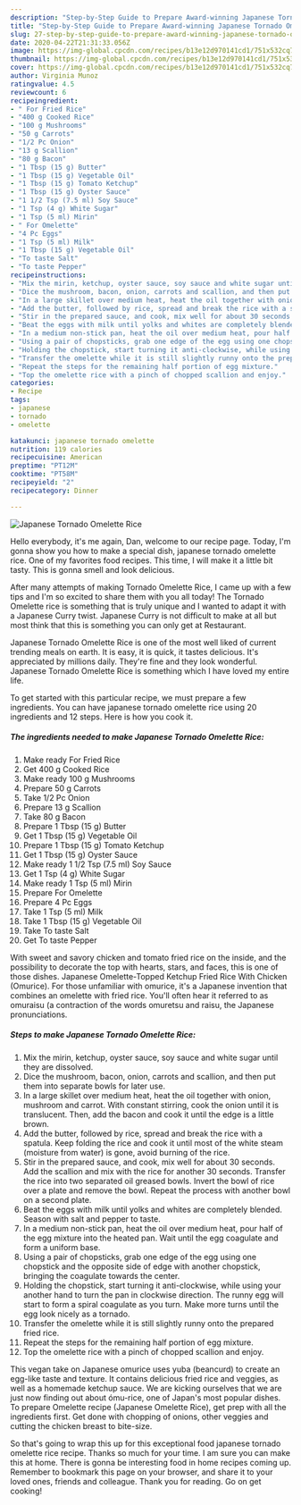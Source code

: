 ```yaml
---
description: "Step-by-Step Guide to Prepare Award-winning Japanese Tornado Omelette Rice"
title: "Step-by-Step Guide to Prepare Award-winning Japanese Tornado Omelette Rice"
slug: 27-step-by-step-guide-to-prepare-award-winning-japanese-tornado-omelette-rice
date: 2020-04-22T21:31:33.056Z
image: https://img-global.cpcdn.com/recipes/b13e12d970141cd1/751x532cq70/japanese-tornado-omelette-rice-recipe-main-photo.jpg
thumbnail: https://img-global.cpcdn.com/recipes/b13e12d970141cd1/751x532cq70/japanese-tornado-omelette-rice-recipe-main-photo.jpg
cover: https://img-global.cpcdn.com/recipes/b13e12d970141cd1/751x532cq70/japanese-tornado-omelette-rice-recipe-main-photo.jpg
author: Virginia Munoz
ratingvalue: 4.5
reviewcount: 6
recipeingredient:
- " For Fried Rice"
- "400 g Cooked Rice"
- "100 g Mushrooms"
- "50 g Carrots"
- "1/2 Pc Onion"
- "13 g Scallion"
- "80 g Bacon"
- "1 Tbsp (15 g) Butter"
- "1 Tbsp (15 g) Vegetable Oil"
- "1 Tbsp (15 g) Tomato Ketchup"
- "1 Tbsp (15 g) Oyster Sauce"
- "1 1/2 Tsp (7.5 ml) Soy Sauce"
- "1 Tsp (4 g) White Sugar"
- "1 Tsp (5 ml) Mirin"
- " For Omelette"
- "4 Pc Eggs"
- "1 Tsp (5 ml) Milk"
- "1 Tbsp (15 g) Vegetable Oil"
- "To taste Salt"
- "To taste Pepper"
recipeinstructions:
- "Mix the mirin, ketchup, oyster sauce, soy sauce and white sugar until they are dissolved."
- "Dice the mushroom, bacon, onion, carrots and scallion, and then put them into separate bowls for later use."
- "In a large skillet over medium heat, heat the oil together with onion, mushroom and carrot. With constant stirring, cook the onion until it is translucent. Then, add the bacon and cook it until the edge is a little brown."
- "Add the butter, followed by rice, spread and break the rice with a spatula. Keep folding the rice and cook it until most of the white steam (moisture from water) is gone, avoid burning of the rice."
- "Stir in the prepared sauce, and cook, mix well for about 30 seconds. Add the scallion and mix with the rice for another 30 seconds. Transfer the rice into two separated oil greased bowls. Invert the bowl of rice over a plate and remove the bowl. Repeat the process with another bowl on a second plate."
- "Beat the eggs with milk until yolks and whites are completely blended. Season with salt and pepper to taste."
- "In a medium non-stick pan, heat the oil over medium heat, pour half of the egg mixture into the heated pan. Wait until the egg coagulate and form a uniform base."
- "Using a pair of chopsticks, grab one edge of the egg using one chopstick and the opposite side of edge with another chopstick, bringing the coagulate towards the center."
- "Holding the chopstick, start turning it anti-clockwise, while using your another hand to turn the pan in clockwise direction. The runny egg will start to form a spiral coagulate as you turn. Make more turns until the egg look nicely as a tornado."
- "Transfer the omelette while it is still slightly runny onto the prepared fried rice."
- "Repeat the steps for the remaining half portion of egg mixture."
- "Top the omelette rice with a pinch of chopped scallion and enjoy."
categories:
- Recipe
tags:
- japanese
- tornado
- omelette

katakunci: japanese tornado omelette 
nutrition: 119 calories
recipecuisine: American
preptime: "PT12M"
cooktime: "PT58M"
recipeyield: "2"
recipecategory: Dinner

---
```



![Japanese Tornado Omelette Rice](https://img-global.cpcdn.com/recipes/b13e12d970141cd1/751x532cq70/japanese-tornado-omelette-rice-recipe-main-photo.jpg)

Hello everybody, it's me again, Dan, welcome to our recipe page. Today, I'm gonna show you how to make a special dish, japanese tornado omelette rice. One of my favorites food recipes. This time, I will make it a little bit tasty. This is gonna smell and look delicious.

After many attempts of making Tornado Omelette Rice, I came up with a few tips and I&#39;m so excited to share them with you all today! The Tornado Omelette rice is something that is truly unique and I wanted to adapt it with a Japanese Curry twist. Japanese Curry is not difficult to make at all but most think that this is something you can only get at Restaurant.

Japanese Tornado Omelette Rice is one of the most well liked of current trending meals on earth. It is easy, it is quick, it tastes delicious. It's appreciated by millions daily. They're fine and they look wonderful. Japanese Tornado Omelette Rice is something which I have loved my entire life.


To get started with this particular recipe, we must prepare a few ingredients. You can have japanese tornado omelette rice using 20 ingredients and 12 steps. Here is how you cook it.

<!--inarticleads1-->

##### The ingredients needed to make Japanese Tornado Omelette Rice:

1. Make ready  For Fried Rice
1. Get 400 g Cooked Rice
1. Make ready 100 g Mushrooms
1. Prepare 50 g Carrots
1. Take 1/2 Pc Onion
1. Prepare 13 g Scallion
1. Take 80 g Bacon
1. Prepare 1 Tbsp (15 g) Butter
1. Get 1 Tbsp (15 g) Vegetable Oil
1. Prepare 1 Tbsp (15 g) Tomato Ketchup
1. Get 1 Tbsp (15 g) Oyster Sauce
1. Make ready 1 1/2 Tsp (7.5 ml) Soy Sauce
1. Get 1 Tsp (4 g) White Sugar
1. Make ready 1 Tsp (5 ml) Mirin
1. Prepare  For Omelette
1. Prepare 4 Pc Eggs
1. Take 1 Tsp (5 ml) Milk
1. Take 1 Tbsp (15 g) Vegetable Oil
1. Take To taste Salt
1. Get To taste Pepper


With sweet and savory chicken and tomato fried rice on the inside, and the possibility to decorate the top with hearts, stars, and faces, this is one of those dishes. Japanese Omelette-Topped Ketchup Fried Rice With Chicken (Omurice). For those unfamiliar with omurice, it&#39;s a Japanese invention that combines an omelette with fried rice. You&#39;ll often hear it referred to as omuraisu (a contraction of the words omuretsu and raisu, the Japanese pronunciations. 

<!--inarticleads2-->

##### Steps to make Japanese Tornado Omelette Rice:

1. Mix the mirin, ketchup, oyster sauce, soy sauce and white sugar until they are dissolved.
1. Dice the mushroom, bacon, onion, carrots and scallion, and then put them into separate bowls for later use.
1. In a large skillet over medium heat, heat the oil together with onion, mushroom and carrot. With constant stirring, cook the onion until it is translucent. Then, add the bacon and cook it until the edge is a little brown.
1. Add the butter, followed by rice, spread and break the rice with a spatula. Keep folding the rice and cook it until most of the white steam (moisture from water) is gone, avoid burning of the rice.
1. Stir in the prepared sauce, and cook, mix well for about 30 seconds. Add the scallion and mix with the rice for another 30 seconds. Transfer the rice into two separated oil greased bowls. Invert the bowl of rice over a plate and remove the bowl. Repeat the process with another bowl on a second plate.
1. Beat the eggs with milk until yolks and whites are completely blended. Season with salt and pepper to taste.
1. In a medium non-stick pan, heat the oil over medium heat, pour half of the egg mixture into the heated pan. Wait until the egg coagulate and form a uniform base.
1. Using a pair of chopsticks, grab one edge of the egg using one chopstick and the opposite side of edge with another chopstick, bringing the coagulate towards the center.
1. Holding the chopstick, start turning it anti-clockwise, while using your another hand to turn the pan in clockwise direction. The runny egg will start to form a spiral coagulate as you turn. Make more turns until the egg look nicely as a tornado.
1. Transfer the omelette while it is still slightly runny onto the prepared fried rice.
1. Repeat the steps for the remaining half portion of egg mixture.
1. Top the omelette rice with a pinch of chopped scallion and enjoy.


This vegan take on Japanese omurice uses yuba (beancurd) to create an egg-like taste and texture. It contains delicious fried rice and veggies, as well as a homemade ketchup sauce. We are kicking ourselves that we are just now finding out about ómu-rice, one of Japan&#39;s most popular dishes. To prepare Omelette recipe (Japanese Omelette Rice), get prep with all the ingredients first. Get done with chopping of onions, other veggies and cutting the chicken breast to bite-size. 

So that's going to wrap this up for this exceptional food japanese tornado omelette rice recipe. Thanks so much for your time. I am sure you can make this at home. There is gonna be interesting food in home recipes coming up. Remember to bookmark this page on your browser, and share it to your loved ones, friends and colleague. Thank you for reading. Go on get cooking!
